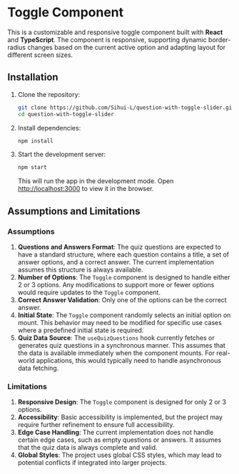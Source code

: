 # Toggle Component

This is a customizable and responsive toggle component built with **React** and **TypeScript**. The component is responsive, supporting dynamic border-radius changes based on the current active option and adapting layout for different screen sizes.

## Installation

1. Clone the repository:

   ```bash
   git clone https://github.com/Sihui-L/question-with-toggle-slider.git
   cd question-with-toggle-slider
   ```

2. Install dependencies:

   ```bash
   npm install
   ```

3. Start the development server:

   ```bash
   npm start
   ```

   This will run the app in the development mode. Open [http://localhost:3000](http://localhost:3000) to view it in the browser.

## Assumptions and Limitations

### Assumptions

1. **Questions and Answers Format**: The quiz questions are expected to have a standard structure, where each question contains a title, a set of answer options, and a correct answer. The current implementation assumes this structure is always available.
2. **Number of Options**: The `Toggle` component is designed to handle either 2 or 3 options. Any modifications to support more or fewer options would require updates to the `Toggle` component.
3. **Correct Answer Validation**: Only one of the options can be the correct answer.
4. **Initial State**: The `Toggle` component randomly selects an initial option on mount. This behavior may need to be modified for specific use cases where a predefined initial state is required.
5. **Quiz Data Source**: The `useQuizQuestions` hook currently fetches or generates quiz questions in a synchronous manner. This assumes that the data is available immediately when the component mounts. For real-world applications, this would typically need to handle asynchronous data fetching.

### Limitations

1. **Responsive Design**: The `Toggle` component is designed for only 2 or 3 options.
2. **Accessibility**: Basic accessibility is implemented, but the project may require further refinement to ensure full accessibility.
3. **Edge Case Handling**: The current implementation does not handle certain edge cases, such as empty questions or answers. It assumes that the quiz data is always complete and valid.
4. **Global Styles**: The project uses global CSS styles, which may lead to potential conflicts if integrated into larger projects.

